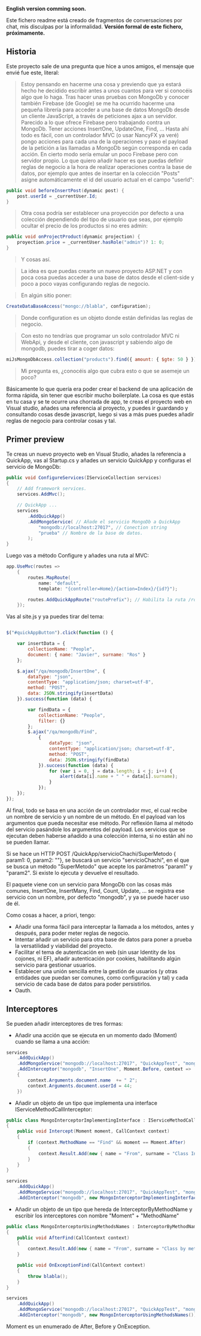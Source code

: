 **English version comming soon.**

Este fichero readme está creado de fragmentos de conversaciones por chat, mis disculpas por la informalidad.
**Versión formal de este fichero, próximamente.**

## Historia 

Este proyecto sale de una pregunta que hice a unos amigos, el mensaje que envié fue este, literal:

>Estoy pensando en hacerme una cosa y previendo que ya estará hecho he decidido escribir antes a unos cuantos para ver si conocéis algo que lo haga.
Tras hacer unas pruebas con MongoDb y conocer también Firebase (de Google) se me ha ocurrido hacerme una pequeña librería para acceder a una base de datos MongoDb desde un cliente JavaScript, a través de peticiones ajax a un servidor. Parecido a lo que ofrece Firebase pero trabajando contra un MongoDb. Tener acciones InsertOne, UpdateOne, Find, ... Hasta ahí todo es fácil, con un controlador MVC (o usar NancyFX ya veré) pongo acciones para cada una de la operaciones y paso el payload de la petición a las llamadas a MongoDb según corresponda en cada acción. En cierto modo sería emular un poco Firebase pero con servidor propio. 
Lo que quiero añadir hacer es que puedas definir reglas de negocio a la hora de realizar operaciones contra la base de datos, por ejemplo que antes de insertar en la colección "Posts" asigne automáticamente el id del usuario actual en el campo "userId":

```` C#
public void beforeInsertPost(dynamic post) {
    post.userId = _currentUser.Id;
}
````

>Otra cosa podría ser establecer una proyección por defecto a una colección dependiendo del tipo de usuario que seas, por ejemplo ocultar el precio de los productos si no eres admin:

```` C#
public void onProjectProduct(dynamic projection) {    
    proyection.price = _currentUser.hasRole("admin")? 1: 0;
}
````

>Y cosas así.

>La idea es que puedas crearte un nuevo proyecto ASP.NET  y con poca cosa puedas acceder a una base de datos desde el client-side y poco a poco vayas configurando reglas de negocio. 

>En algún sitio poner:

```` C#
CreateDataBaseAccess("mongo://blabla", configuration);
````

>Donde configuration es un objeto donde están definidas las reglas de negocio.

>Con esto no tendrías que programar un solo controlador MVC ni WebApi, y desde el cliente, con javascript y sabiendo algo de mongodb, puedes tirar a coger datos:

```` javascript
miJsMongoDbAccess.collection("products").find({ amount: { $gte: 50 } }).then((response) => balbla).catch((reason) => blabla);
````

>Mi pregunta es, ¿conocéis algo que cubra esto o que se asemeje un poco?


Básicamente lo que quería era poder crear el backend de una aplicación de forma rápida, sin tener que escribir mucho boilerplate.
La cosa es que estás en tu casa y se te ocurre una chorrada de app, te creas el proyecto web en Visual studio, añades una referencia al proyecto, y puedes ir guardando y consultando cosas desde javascript, luego si vas a más pues puedes añadir reglas de negocio para controlar cosas y tal.

## Primer preview

Te creas un nuevo proyecto web en Visual Studio, añades la referencia a QuickApp, vas al Startup.cs y añades un servicio QuickApp y configuras el servicio de MongoDb:

```` C#
public void ConfigureServices(IServiceCollection services)
{
    // Add framework services.
    services.AddMvc();

    // QuickApp ...
    services
        .AddQuickApp()
        .AddMongoService( // Añade el servicio MongoDb a QuickApp
            "mongodb://localhost:27017", // Conection string
            "prueba" // Nombre de la base de datos.
        );
}
````

Luego vas a método Configure y añades una ruta al MVC:

```` C#
app.UseMvc(routes =>
    {
        routes.MapRoute(
            name: "default",
            template: "{controller=Home}/{action=Index}/{id?}");

        routes.AddQuickAppRoute("routePrefix"); // Habilita la ruta /routePrefix/{servicioAñadidoQuickApp}/{accion}
    });
````

Vas al site.js y ya puedes tirar del tema:

```` javascript

$("#quickAppButton").click(function () {

    var insertData = {
        collectionName: "People",
        document: { name: "Javier", surname: "Ros" }
    };

    $.ajax("/qa/mongodb/InsertOne", {
        dataType: "json",
        contentType: "application/json; charset=utf-8",
        method: "POST",
        data: JSON.stringify(insertData)
    }).success(function (data) {

        var findData = {
            collectionName: "People",
            filter: {}
        };
        $.ajax("/qa/mongodb/Find",
            {
                dataType: "json",
                contentType: "application/json; charset=utf-8",
                method: "POST",
                data: JSON.stringify(findData)
            }).success(function (data) {
                for (var i = 0, j = data.length; i < j; i++) {
                    alert(data[i].name + " " + data[i].surname);
                }
            });
    });
});
````

Al final, todo se basa en una acción de un controlador mvc, el cual recibe un nombre de servicio y un nombre de un método. En el payload van los argumentos que pueda necesitar ese método. Por reflexión llama al método del servicio pasándole los argumentos del payload.
Los servicios que se ejecutan deben haberse añadido a una colección interna, si no están ahí no se pueden llamar.

Si se hace un HTTP POST /QuickApp/servicioChachi/SuperMetodo { param1: 0, param2: ""}, se buscará un servicio "servicioChachi", en el que se busca un método "SuperMetodo" que acepte los parámetros "param1" y "param2". Si existe lo ejecuta y devuelve el resultado.

El paquete viene con un servicio para MongoDb con las cosas más comunes, InsertOne, InsertMany, Find, Count, Update, ... se registra ese servicio con un nombre, por defecto "mongodb", y ya se puede hacer uso de él.

Como cosas a hacer, a priori, tengo:

- Añadir una forma fácil para interceptar la llamada a los métodos, antes y después, para poder meter reglas de negocio.
- Intentar añadir un servicio para otra base de datos para poner a prueba la versatilidad y viabilidad del proyecto.
- Facilitar el tema de autenticación en web (sin usar Identity de los cojones, ni EF), añadir autenticación por cookies, habilitando algún servicio para gestionar usuarios.
- Establecer una unión sencilla entre la gestión de usuarios (y otras entidades que puedan ser comunes, como configuración y tal) y cada servicio de cada base de datos para poder persistirlos.
- Oauth.

## Interceptores

Se pueden añadir interceptores de tres formas:

* Añadir una acción que se ejecuta en un momento dado (Moment) cuando se llama a una acción:

```` C#
services
    .AddQuickApp()
    .AddMongoService("mongodb://localhost:27017", "QuickAppTest", "mongodb")
    .AddInterceptor("mongodb", "InsertOne", Moment.Before, context =>
    {
        context.Arguments.document.name  += " 2";
        context.Arguments.document.userId = 44;
    })
````

* Añadir un objeto de un tipo que implementa una interface IServiceMethodCallInterceptor:

```` C#
public class MongoInterceptorImplementingInterface : IServiceMethodCallInterceptor
{
    public void Intercept(Moment moment, CallContext context)
    {
        if (context.MethodName == "Find" && moment == Moment.After)
        {
            context.Result.Add(new { name = "From", surname = "Class Interceptor" });
        }
    }
}

services
    .AddQuickApp()
    .AddMongoService("mongodb://localhost:27017", "QuickAppTest", "mongodb")
    .AddInterceptor("mongodb", new MongoInterceptorImplementingInterface())
````

* Añadir un objeto de un tipo que hereda de InterceptorByMethodName y escribir los interceptores con nombre "Moment" + "MethodName"

```` C#
public class MongoInterceptorUsingMethodsNames : InterceptorByMethodName
{
    public void AfterFind(CallContext context)
    {
        context.Result.Add(new { name = "From", surname = "Class by method Interceptor" });
    }

    public void OnExceptionFind(CallContext context)
    {
        throw blabla();
    }
}

services
    .AddQuickApp()
    .AddMongoService("mongodb://localhost:27017", "QuickAppTest", "mongodb")
    .AddInterceptor("mongodb", new MongoInterceptorUsingMethodsNames());
````

Moment es un enumerado de After, Before y OnException.
